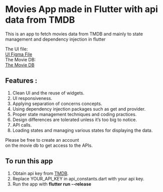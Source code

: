 # Movies App made in Flutter with api data from TMDB

This is an app to fetch movies data from TMDB and mainly to state management and dependency injection in flutter<br>


<p>The UI file:<br />
<a href="https://www.figma.com/file/gRw33pnPCjbRAE8DyhOsZm/Mobile---Movies-challenge?node-id=0%3A96&amp;t=nfwZncqYZ7wqMT0O-0" target="blank">UI Figma File</a><br />
The Movie DB:<br />
<a href="https://developers.themoviedb.org/3/getting-started/introduction">The Movie DB</a></p>

## Features :

<ol>
	<li>Clean UI and the reuse of widgets.</li>
	<li>UI responsiveness.</li>
	<li>Applying separation of concerns concepts.</li>
	<li>Using dependency injection packages such as get and provider.</li>
	<li>Proper state management techniques and coding practices.</li>
	<li>Design differences are tolerated unless it&rsquo;s too big to notice.</li>
	<li>API calls.</li>
	<li>Loading states and managing various states for displaying the data.</li>
</ol>

<p>Please be free to create an account<br />
on the movie db to get access to the APIs.</p>


## To run this app

<ol>
<li>Obtain api key from <a href ="https://www.themoviedb.org/">TMDB</a>.</li>
<li>Replace YOUR_API_KEY in api_constants.dart with your api key.</li>
<li>Run the app with <b>flutter run --release</b></li>

</ol>
